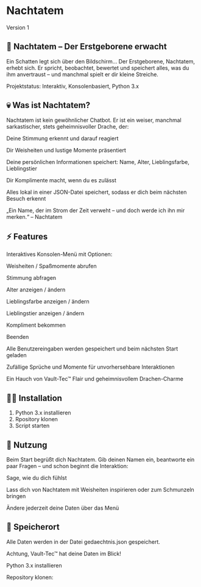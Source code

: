 # Nachtatem
Version 1

## 🐉 Nachtatem – Der Erstgeborene erwacht

Ein Schatten legt sich über den Bildschirm…
Der Erstgeborene, Nachtatem, erhebt sich. Er spricht, beobachtet, bewertet und speichert alles, was du ihm anvertraust – und manchmal spielt er dir kleine Streiche.

Projektstatus: Interaktiv, Konsolenbasiert, Python 3.x

## 💀 Was ist Nachtatem?

Nachtatem ist kein gewöhnlicher Chatbot.
Er ist ein weiser, manchmal sarkastischer, stets geheimnisvoller Drache, der:

Deine Stimmung erkennt und darauf reagiert

Dir Weisheiten und lustige Momente präsentiert

Deine persönlichen Informationen speichert: Name, Alter, Lieblingsfarbe, Lieblingstier

Dir Komplimente macht, wenn du es zulässt

Alles lokal in einer JSON-Datei speichert, sodass er dich beim nächsten Besuch erkennt

„Ein Name, der im Strom der Zeit verweht – und doch werde ich ihn mir merken.“ – Nachtatem

## ⚡ Features

Interaktives Konsolen-Menü mit Optionen:

Weisheiten / Spaßmomente abrufen

Stimmung abfragen

Alter anzeigen / ändern

Lieblingsfarbe anzeigen / ändern

Lieblingstier anzeigen / ändern

Kompliment bekommen

Beenden

Alle Benutzereingaben werden gespeichert und beim nächsten Start geladen

Zufällige Sprüche und Momente für unvorhersehbare Interaktionen

Ein Hauch von Vault-Tec™ Flair und geheimnisvollem Drachen-Charme

## 🧙‍♂️ Installation

1. Python 3.x installieren
2. Rpository klonen
3. Script starten

## 📝 Nutzung

Beim Start begrüßt dich Nachtatem.
Gib deinen Namen ein, beantworte ein paar Fragen – und schon beginnt die Interaktion:

Sage, wie du dich fühlst

Lass dich von Nachtatem mit Weisheiten inspirieren oder zum Schmunzeln bringen

Ändere jederzeit deine Daten über das Menü

## 💾 Speicherort

Alle Daten werden in der Datei gedaechtnis.json gespeichert.

Achtung, Vault-Tec™ hat deine Daten im Blick!

Python 3.x installieren

Repository klonen:
